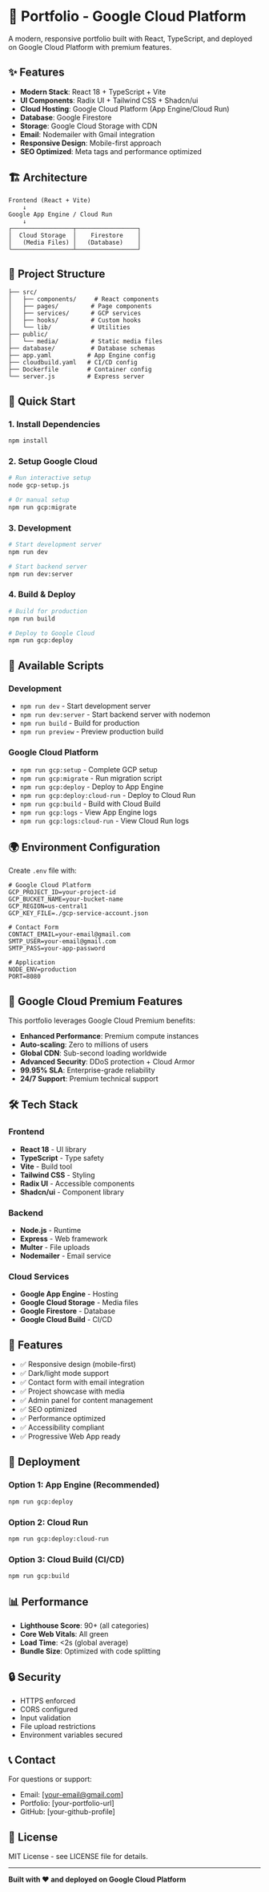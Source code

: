 # 🚀 Portfolio - Google Cloud Platform

A modern, responsive portfolio built with React, TypeScript, and deployed on Google Cloud Platform with premium features.

## ✨ Features

- **Modern Stack**: React 18 + TypeScript + Vite
- **UI Components**: Radix UI + Tailwind CSS + Shadcn/ui
- **Cloud Hosting**: Google Cloud Platform (App Engine/Cloud Run)
- **Database**: Google Firestore
- **Storage**: Google Cloud Storage with CDN
- **Email**: Nodemailer with Gmail integration
- **Responsive Design**: Mobile-first approach
- **SEO Optimized**: Meta tags and performance optimized

## 🏗️ Architecture

```
Frontend (React + Vite)
    ↓
Google App Engine / Cloud Run
    ↓
┌─────────────────┬─────────────────┐
│  Cloud Storage  │    Firestore    │
│   (Media Files) │   (Database)    │
└─────────────────┴─────────────────┘
```

## 📁 Project Structure

```
├── src/
│   ├── components/     # React components
│   ├── pages/         # Page components
│   ├── services/      # GCP services
│   ├── hooks/         # Custom hooks
│   └── lib/           # Utilities
├── public/
│   └── media/         # Static media files
├── database/          # Database schemas
├── app.yaml          # App Engine config
├── cloudbuild.yaml   # CI/CD config
├── Dockerfile        # Container config
└── server.js         # Express server
```

## 🚀 Quick Start

### 1. Install Dependencies
```bash
npm install
```

### 2. Setup Google Cloud
```bash
# Run interactive setup
node gcp-setup.js

# Or manual setup
npm run gcp:migrate
```

### 3. Development
```bash
# Start development server
npm run dev

# Start backend server
npm run dev:server
```

### 4. Build & Deploy
```bash
# Build for production
npm run build

# Deploy to Google Cloud
npm run gcp:deploy
```

## 🔧 Available Scripts

### Development
- `npm run dev` - Start development server
- `npm run dev:server` - Start backend server with nodemon
- `npm run build` - Build for production
- `npm run preview` - Preview production build

### Google Cloud Platform
- `npm run gcp:setup` - Complete GCP setup
- `npm run gcp:migrate` - Run migration script
- `npm run gcp:deploy` - Deploy to App Engine
- `npm run gcp:deploy:cloud-run` - Deploy to Cloud Run
- `npm run gcp:build` - Build with Cloud Build
- `npm run gcp:logs` - View App Engine logs
- `npm run gcp:logs:cloud-run` - View Cloud Run logs

## 🌍 Environment Configuration

Create `.env` file with:

```env
# Google Cloud Platform
GCP_PROJECT_ID=your-project-id
GCP_BUCKET_NAME=your-bucket-name
GCP_REGION=us-central1
GCP_KEY_FILE=./gcp-service-account.json

# Contact Form
CONTACT_EMAIL=your-email@gmail.com
SMTP_USER=your-email@gmail.com
SMTP_PASS=your-app-password

# Application
NODE_ENV=production
PORT=8080
```

## 💎 Google Cloud Premium Features

This portfolio leverages Google Cloud Premium benefits:

- **Enhanced Performance**: Premium compute instances
- **Auto-scaling**: Zero to millions of users
- **Global CDN**: Sub-second loading worldwide
- **Advanced Security**: DDoS protection + Cloud Armor
- **99.95% SLA**: Enterprise-grade reliability
- **24/7 Support**: Premium technical support

## 🛠️ Tech Stack

### Frontend
- **React 18** - UI library
- **TypeScript** - Type safety
- **Vite** - Build tool
- **Tailwind CSS** - Styling
- **Radix UI** - Accessible components
- **Shadcn/ui** - Component library

### Backend
- **Node.js** - Runtime
- **Express** - Web framework
- **Multer** - File uploads
- **Nodemailer** - Email service

### Cloud Services
- **Google App Engine** - Hosting
- **Google Cloud Storage** - Media files
- **Google Firestore** - Database
- **Google Cloud Build** - CI/CD

## 📱 Features

- ✅ Responsive design (mobile-first)
- ✅ Dark/light mode support
- ✅ Contact form with email integration
- ✅ Project showcase with media
- ✅ Admin panel for content management
- ✅ SEO optimized
- ✅ Performance optimized
- ✅ Accessibility compliant
- ✅ Progressive Web App ready

## 🚀 Deployment

### Option 1: App Engine (Recommended)
```bash
npm run gcp:deploy
```

### Option 2: Cloud Run
```bash
npm run gcp:deploy:cloud-run
```

### Option 3: Cloud Build (CI/CD)
```bash
npm run gcp:build
```

## 📊 Performance

- **Lighthouse Score**: 90+ (all categories)
- **Core Web Vitals**: All green
- **Load Time**: <2s (global average)
- **Bundle Size**: Optimized with code splitting

## 🔒 Security

- HTTPS enforced
- CORS configured
- Input validation
- File upload restrictions
- Environment variables secured

## 📞 Contact

For questions or support:
- Email: [your-email@gmail.com]
- Portfolio: [your-portfolio-url]
- GitHub: [your-github-profile]

## 📄 License

MIT License - see LICENSE file for details.

---

**Built with ❤️ and deployed on Google Cloud Platform**
